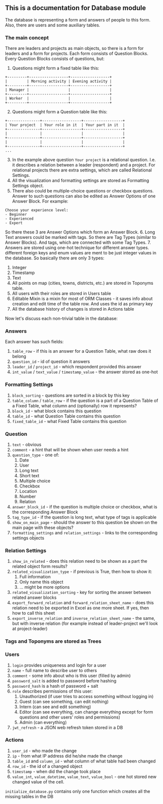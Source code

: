 ## This is a documentation for Database module

The database is representing a form and answers of people to this form.
Also, there are users and some auxiliary tables.

### The main concept
There are leaders and projects as main objects, so there is a form for
leaders and a form for projects. Each form consists of Question Blocks.
Every Question Blocks consists of questions, but:
1. Questions might form a fixed table like this:
```
+---------+------------------+------------------+
|         | Morning activity | Evening activity |
+---------+------------------+------------------+
| Manager |                  |                  |
+---------+------------------+------------------+
| Worker  |                  |                  |
+---------+------------------+------------------+
```
2. Questions might form a Question table like this:
```
+---------------+------------------+------------------+
| Your project  | Your role in it  | Your part in it  |
+---------------+------------------+------------------+
|               |                  |                  |
+---------------+------------------+------------------+
|               |                  |                  |
+---------------+------------------+------------------+
...
```
3. In the example above question `Your project` is a relational question.
I.e. it describes a relation between a leader (respondent) and a project.
For relational projects there are extra settings, which are called
Relational Settings.
4. All the visualization and formatting settings are stored as 
Formatting Settings object.
5. There also could be multiple-choice questions or checkbox questions.
Answer to such questions can also be edited as 
Answer Options of one Answer Block. For example:
```
Choose your experience level:
- Beginner
- Experienced
- Expert
```
So there these 3 are Answer Options which form an Answer Block.
6. Long Text answers could be marked with tags. So there are Tag Types 
(similar to Answer Blocks). 
And tags, which are connected with some Tag Types.
7. Answers are stored using one-hot technique for different answer types.
different foreign keys and enum values are ment to be just integer 
values in the database. So basically there are only 3 types:
   1. Integer
   2. Timestamp
   3. Text
8. All points on map (cities, towns, districts, etc.) are stored in 
Toponyms table.
9. All users with their roles are stored in Users table
10. Editable Mixin is a mixin for most of ORM Classes - it saves 
info about creation and edit time of the table row. And uses the id 
as primary key
11. All the database history of changes is stored in Actions table

Now let's discuss each non-trivial table in the database:
### Answers
Each answer has such fields:
1. `table_row` - if this is an answer for a Question Table, 
what raw does it belong
2. `question_id` - id of question it answers
3. `leader_id` / `project_id` - which respondent provided this answer
4. `int_value` / `text_value` / `timestamp_value` - the answer stored 
as one-hot 

### Formatting Settings
1. `block_sorting` - questions are sorted in a block by this key
2. `table_column` / `table_row` - if the question is a part of a 
Question Table of a Fixed Table, what column and (optionally) row
it represents?
3. `block_id` - what block contains this question
4. `table_id` - what Question Table contains this question
5. `fixed_table_id` - what Fixed Table contains this question

### Question
1. `text` - obvious
2. `comment` - a hint that will be shown when user needs a hint
3. `question_type` - one of:
   1. Date
   2. User
   3. Long text
   4. Short text
   5. Multiple choice
   6. Checkbox
   7. Location
   8. Number
   9. Relation
4. `answer_block_id` - if the question is multiple choice or checkbox, 
what is the corresponding Answer Block
5. `tag_type_id` - if the question is long text, what type of tags is 
applicable
6. `show_on_main_page` - should the answer to this question be shown 
on the main page with these objects?
7. `formatting_settings` and `relation_settings` - links to the 
corresponding settings objects

### Relation Settings
1. `show_in_related` - does this relation need to be shown as a part
the related object form results?
2. `related_visualization_type` - if previous is True, then how to
show it:
   1. Full information
   2. Only name this object
   3. ... might be more options
3. `related_visualization_sorting` - key for sorting the answer between 
related answer blocks
4. `export_forward_relation` and `forward_relation_sheet_name` - 
does this relation need to be exported in Excel as one more sheet.
If yes, then how to call this sheet
5. `export_inverse_relation` and `inverse_relation_sheet_name` - 
the same, but with inverse relation (for example instead of 
leader-project we'll look at project-leader)

### Tags and Toponyms are stored as Trees

### Users
1. `login` provides uniqueness and login for a user
2. `name` - full name to describe user to others
3. `comment` - some info about who is this user (filled by admin)
4. `password_salt` is added to password before hashing
5. `password_hash` is a hash of password + salt
6. `role` describes permissions of this user:
   1. Unauthorized (if user tries to access something without 
logging in)
   2. Guest (can see something, can edit nothing)
   3. Intern (can see and edit something)
   4. Editor (can see everything, can change everything except for
form questions and other users' roles and permissions)
   5. Admin (can everything)
7. `jwt_refresh` - a JSON web refresh token stored in a DB

### Actions
1. `user_id` - who made the change
2. `ip` - from what IP address did he/she made the change
3. `table_id` and `column_id` - what column of what table had been changed
4. `row_id` - the id of a changed object
5. `timestamp` - when did the change took place
6. `value_int`, `value_datetime`, `value_text`, `value_bool` - one hot
stored new changed value of the cell.


`initialize_database.py` contains only one function which creates 
all the missing tables in the DB
